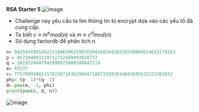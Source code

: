 **RSA Starter 5**
![image](https://hackmd.io/_uploads/Hyy8PgBYT.png)
- Challenge nay yêu cầu ta tìm thông tin bị encrypt dựa vào các yếu tố đã cung cấp.
- Ta biết $c \equiv m^e mod(n)$ và $m \equiv c^d mod(n)$
- Sử dụng factordb để phân tích n.
```Python
n= 882564595536224140639625987659416029426239230804614613279163
p = 857504083339712752489993810777
q = 1029224947942998075080348647219
e= 65537
c= 77578995801157823671636298847186723593814843845525223303932
phi= (p- 1)*(q- 1)
d= pow(e, -1, phi)
print(pow(c, d, n))
```
![image](https://hackmd.io/_uploads/HylY_eSK6.png)
